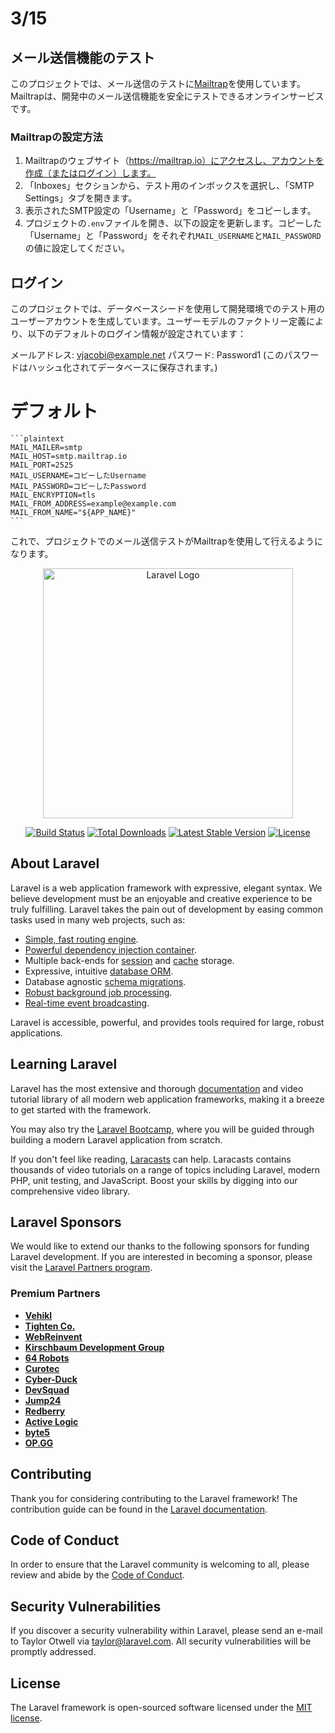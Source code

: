 # 3/15


## メール送信機能のテスト

このプロジェクトでは、メール送信のテストに[Mailtrap](https://mailtrap.io)を使用しています。Mailtrapは、開発中のメール送信機能を安全にテストできるオンラインサービスです。

### Mailtrapの設定方法

1. Mailtrapのウェブサイト（https://mailtrap.io）にアクセスし、アカウントを作成（またはログイン）します。
2. 「Inboxes」セクションから、テスト用のインボックスを選択し、「SMTP Settings」タブを開きます。
3. 表示されたSMTP設定の「Username」と「Password」をコピーします。
4. プロジェクトの`.env`ファイルを開き、以下の設定を更新します。コピーした「Username」と「Password」をそれぞれ`MAIL_USERNAME`と`MAIL_PASSWORD`の値に設定してください。


## ログイン

このプロジェクトでは、データベースシードを使用して開発環境でのテスト用のユーザーアカウントを生成しています。ユーザーモデルのファクトリー定義により、以下のデフォルトのログイン情報が設定されています：

メールアドレス: vjacobi@example.net
パスワード: Password1 (このパスワードはハッシュ化されてデータベースに保存されます。)


##





# デフォルト
    ```plaintext
    MAIL_MAILER=smtp
    MAIL_HOST=smtp.mailtrap.io
    MAIL_PORT=2525
    MAIL_USERNAME=コピーしたUsername
    MAIL_PASSWORD=コピーしたPassword
    MAIL_ENCRYPTION=tls
    MAIL_FROM_ADDRESS=example@example.com
    MAIL_FROM_NAME="${APP_NAME}"
    ```

これで、プロジェクトでのメール送信テストがMailtrapを使用して行えるようになります。








<p align="center"><a href="https://laravel.com" target="_blank"><img src="https://raw.githubusercontent.com/laravel/art/master/logo-lockup/5%20SVG/2%20CMYK/1%20Full%20Color/laravel-logolockup-cmyk-red.svg" width="400" alt="Laravel Logo"></a></p>

<p align="center">
<a href="https://github.com/laravel/framework/actions"><img src="https://github.com/laravel/framework/workflows/tests/badge.svg" alt="Build Status"></a>
<a href="https://packagist.org/packages/laravel/framework"><img src="https://img.shields.io/packagist/dt/laravel/framework" alt="Total Downloads"></a>
<a href="https://packagist.org/packages/laravel/framework"><img src="https://img.shields.io/packagist/v/laravel/framework" alt="Latest Stable Version"></a>
<a href="https://packagist.org/packages/laravel/framework"><img src="https://img.shields.io/packagist/l/laravel/framework" alt="License"></a>
</p>

## About Laravel

Laravel is a web application framework with expressive, elegant syntax. We believe development must be an enjoyable and creative experience to be truly fulfilling. Laravel takes the pain out of development by easing common tasks used in many web projects, such as:

- [Simple, fast routing engine](https://laravel.com/docs/routing).
- [Powerful dependency injection container](https://laravel.com/docs/container).
- Multiple back-ends for [session](https://laravel.com/docs/session) and [cache](https://laravel.com/docs/cache) storage.
- Expressive, intuitive [database ORM](https://laravel.com/docs/eloquent).
- Database agnostic [schema migrations](https://laravel.com/docs/migrations).
- [Robust background job processing](https://laravel.com/docs/queues).
- [Real-time event broadcasting](https://laravel.com/docs/broadcasting).

Laravel is accessible, powerful, and provides tools required for large, robust applications.

## Learning Laravel

Laravel has the most extensive and thorough [documentation](https://laravel.com/docs) and video tutorial library of all modern web application frameworks, making it a breeze to get started with the framework.

You may also try the [Laravel Bootcamp](https://bootcamp.laravel.com), where you will be guided through building a modern Laravel application from scratch.

If you don't feel like reading, [Laracasts](https://laracasts.com) can help. Laracasts contains thousands of video tutorials on a range of topics including Laravel, modern PHP, unit testing, and JavaScript. Boost your skills by digging into our comprehensive video library.

## Laravel Sponsors

We would like to extend our thanks to the following sponsors for funding Laravel development. If you are interested in becoming a sponsor, please visit the [Laravel Partners program](https://partners.laravel.com).

### Premium Partners

- **[Vehikl](https://vehikl.com/)**
- **[Tighten Co.](https://tighten.co)**
- **[WebReinvent](https://webreinvent.com/)**
- **[Kirschbaum Development Group](https://kirschbaumdevelopment.com)**
- **[64 Robots](https://64robots.com)**
- **[Curotec](https://www.curotec.com/services/technologies/laravel/)**
- **[Cyber-Duck](https://cyber-duck.co.uk)**
- **[DevSquad](https://devsquad.com/hire-laravel-developers)**
- **[Jump24](https://jump24.co.uk)**
- **[Redberry](https://redberry.international/laravel/)**
- **[Active Logic](https://activelogic.com)**
- **[byte5](https://byte5.de)**
- **[OP.GG](https://op.gg)**

## Contributing

Thank you for considering contributing to the Laravel framework! The contribution guide can be found in the [Laravel documentation](https://laravel.com/docs/contributions).

## Code of Conduct

In order to ensure that the Laravel community is welcoming to all, please review and abide by the [Code of Conduct](https://laravel.com/docs/contributions#code-of-conduct).

## Security Vulnerabilities

If you discover a security vulnerability within Laravel, please send an e-mail to Taylor Otwell via [taylor@laravel.com](mailto:taylor@laravel.com). All security vulnerabilities will be promptly addressed.

## License

The Laravel framework is open-sourced software licensed under the [MIT license](https://opensource.org/licenses/MIT).
